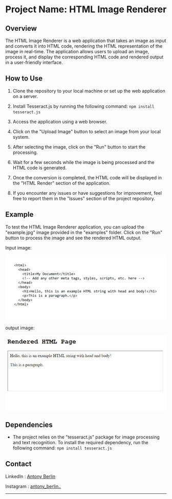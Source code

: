 # Project Name: HTML Image Renderer

## Overview

The HTML Image Renderer is a web application that takes an image as input and converts it into HTML code, rendering the HTML representation of the image in real-time. The application allows users to upload an image, process it, and display the corresponding HTML code and rendered output in a user-friendly interface.

## How to Use

1. Clone the repository to your local machine or set up the web application on a server.

2. Install Tesseract.js by running the following command: `npm install tesseract.js`

3. Access the application using a web browser.

4. Click on the "Upload Image" button to select an image from your local system.

5. After selecting the image, click on the "Run" button to start the processing.

6. Wait for a few seconds while the image is being processed and the HTML code is generated.

7. Once the conversion is completed, the HTML code will be displayed in the "HTML Render" section of the application.

8. If you encounter any issues or have suggestions for improvement, feel free to report them in the "Issues" section of the project repository.


## Example

To test the HTML Image Renderer application, you can upload the "example.jpg" image provided in the "examples" folder. Click on the "Run" button to process the image and see the rendered HTML output.


Input image:

![example input](examples/example.jpg)

output image:

![example output](examples/example_out.jpg)

## Dependencies

- The project relies on the "tesseract.js" package for image processing and text recognition. To install the required dependency, run the following command: 
```npm install tesseract.js```


## Contact

LinkedIn : [Antony Berlin](https://www.linkedin.com/in/antony-berlin-88427b205/)

Instagram : [antony_berlin._._](https://www.instagram.com/antony_berlin._._/)

---

